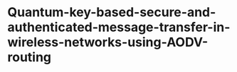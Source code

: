 # Quantum-key-based-secure-and-authenticated-message-transfer-in-wireless-networks-using-AODV-routing